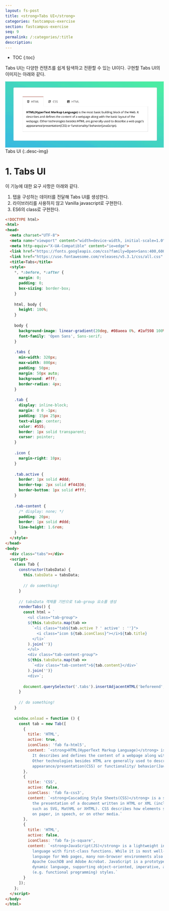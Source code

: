 ```yaml
---
layout: fs-post
title: <strong>Tabs UI</strong>
categories: fastcampus-exercise
section: fastcampus-exercise
seq: 9
permalink: /:categories/:title
description:
---
```


* TOC
{:toc}

Tabs UI는 다양한 컨텐츠를 쉽게 탐색하고 전환할 수 있는 UI이다. 구현할 Tabs UI의 이미지는 아래와 같다.

![tabs-ui](/img/tabs-ui.gif)
Tabs UI
{:.desc-img}

# 1. Tabs UI

이 기능에 대한 요구 사항은 아래와 같다.

1. 탭을 구성하는 데이터를 전달해 Tabs UI를 생성한다.
2. 라이브러리를 사용하지 않고 Vanilla javascript로 구현한다.
3. ES6의 class로 구현한다.

```html
<!DOCTYPE html>
<html>
<head>
  <meta charset="UTF-8">
  <meta name="viewport" content="width=device-width, initial-scale=1.0">
  <meta http-equiv="X-UA-Compatible" content="ie=edge">
  <link href="https://fonts.googleapis.com/css?family=Open+Sans:400,600,700" rel="stylesheet">
  <link href="https://use.fontawesome.com/releases/v5.3.1/css/all.css" rel="stylesheet">
  <title>Tabs</title>
  <style>
    *, *:before, *:after {
      margin: 0;
      padding: 0;
      box-sizing: border-box;
    }

    html, body {
      height: 100%;
    }

    body {
      background-image: linear-gradient(20deg, #08aeea 0%, #2af598 100%);
      font-family: 'Open Sans', Sans-serif;
    }

    .tabs {
      min-width: 320px;
      max-width: 800px;
      padding: 50px;
      margin: 50px auto;
      background: #fff;
      border-radius: 4px;
    }

    .tab {
      display: inline-block;
      margin: 0 0 -1px;
      padding: 15px 25px;
      text-align: center;
      color: #555;
      border: 1px solid transparent;
      cursor: pointer;
    }

    .icon {
      margin-right: 10px;
    }

    .tab.active {
      border: 1px solid #ddd;
      border-top: 2px solid #f44336;
      border-bottom: 1px solid #fff;
    }

    .tab-content {
      /* display: none; */
      padding: 20px;
      border: 1px solid #ddd;
      line-height: 1.6rem;
    }
  </style>
</head>
<body>
  <div class="tabs"></div>
  <script>
    class Tab {
      constructor(tabsData) {
        this.tabsData = tabsData;

        // do something!
      }

      // tabsData 객체를 기반으로 tab-group 요소를 생성
      renderTabs() {
        const html = `
          <ul class="tab-group">
          ${this.tabsData.map(tab =>
            `<li class="tab${tab.active ? ' active' : ''}">
              <i class="icon ${tab.iconClass}"></i>${tab.title}
            </li>`
          ).join('')}
          </ul>
          <div class="tab-content-group">
          ${this.tabsData.map(tab =>
            `<div class="tab-content">${tab.content}</div>`
          ).join('')}
          <div>`;

        document.querySelector('.tabs').insertAdjacentHTML('beforeend', html);
      }

      // do something!
    }

    window.onload = function () {
      const tab = new Tab([
        {
          title: 'HTML',
          active: true,
          iconClass: 'fab fa-html5',
          content: `<strong>HTML(HyperText Markup Language)</strong> is the most basic building block of the Web.
            It describes and defines the content of a webpage along with the basic layout of the webpage.
            Other technologies besides HTML are generally used to describe a web page's
            appearance/presentation(CSS) or functionality/ behavior(JavaScript).`
        },
        {
          title: 'CSS',
          active: false,
          iconClass: 'fab fa-css3',
          content: `<strong>Cascading Style Sheets(CSS)</strong> is a stylesheet language used to describe
            the presentation of a document written in HTML or XML (including XML dialects
            such as SVG, MathML or XHTML). CSS describes how elements should be rendered on screen,
            on paper, in speech, or on other media.`
        },
        {
          title: 'HTML',
          active: false,
          iconClass: 'fab fa-js-square',
          content: `<strong>JavaScript(JS)</strong> is a lightweight interpreted or JIT-compiled programming
            language with first-class functions. While it is most well-known as the scripting
            language for Web pages, many non-browser environments also use it, such as Node.js,
            Apache CouchDB and Adobe Acrobat. JavaScript is a prototype-based, multi-paradigm,
            dynamic language, supporting object-oriented, imperative, and declarative
            (e.g. functional programming) styles.`
        }
      ]);
    };
  </script>
</body>
</html>
```

<!-- <div class="result" style="height: 500px"></div> -->

<!-- # 2. Angular Tabs UI

바닐라 자바스크립트로 구현한 Tabs UI를 이번에는 Angular로 구현해 보자.

<iframe src="https://stackblitz.com/edit/angular-tabs-ui?ctl=1&embed=1&hideNavigation=1&file=src/app/app.component.ts" frameborder="0" width="100%" height="700"></iframe>

# 3. React Tabs UI

바닐라 자바스크립트로 구현한 Tabs UI를 이번에는 React로 구현해 보자.

<iframe src="https://stackblitz.com/edit/react-tabs-ui?ctl=1&embed=1&hideNavigation=1&file=index.js" frameborder="0" width="100%" height="700"></iframe> -->
